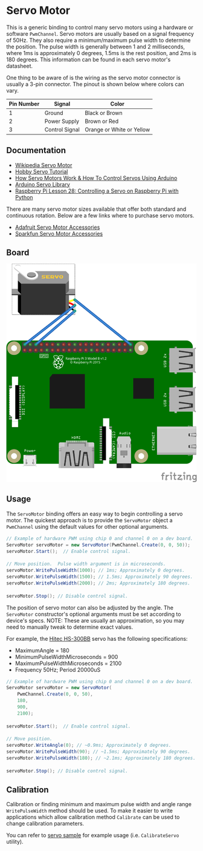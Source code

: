 ﻿# Servo Motor

This is a generic binding to control many servo motors using a hardware or software `PwmChannel`.  Servo motors are usually based on a signal frequency of 50Hz.  They also require a minimum/maximum pulse width to determine the position.  The pulse width is generally between 1 and 2 milliseconds, where 1ms is approximately 0 degrees, 1.5ms is the rest position, and 2ms is 180 degrees.  This information can be found in each servo motor's datasheet.  

One thing to be aware of is the wiring as the servo motor connector is usually a 3-pin connector.  The pinout is shown below where colors can vary.

| Pin Number | Signal         | Color                     |
|------------|----------------|---------------------------|
| 1          | Ground         | Black or Brown            |
| 2          | Power Supply   | Brown or Red              |
| 3          | Control Signal | Orange or White or Yellow |

## Documentation

- [Wikipedia Servo Motor](https://en.wikipedia.org/wiki/Servomotor)
- [Hobby Servo Tutorial](https://learn.sparkfun.com/tutorials/hobby-servo-tutorial/all)
- [How Servo Motors Work & How To Control Servos Using Arduino](https://howtomechatronics.com/how-it-works/how-servo-motors-work-how-to-control-servos-using-arduino/)
- [Arduino Servo Library](https://www.arduino.cc/en/Reference/Servo)
- [Raspberry Pi Lesson 28: Controlling a Servo on Raspberry Pi with Python](http://www.toptechboy.com/raspberry-pi/raspberry-pi-lesson-28-controlling-a-servo-on-raspberry-pi-with-python/)

There are many servo motor sizes available that offer both standard and continuous rotation.  Below are a few links where to purchase servo motors.

- [Adafruit Servo Motor Accessories](https://www.adafruit.com/?q=servo)  
- [Sparkfun Servo Motor Accessories](https://www.sparkfun.com/categories/245)  

## Board

![schema](./servomotor.png)

## Usage

The `ServoMotor` binding offers an easy way to begin controlling a servo motor.  The quickest approach is to provide the `ServoMotor` object a `PwmChannel` using the default values for other optional arguments.

```csharp
// Example of hardware PWM using chip 0 and channel 0 on a dev board.
ServoMotor servoMotor = new ServoMotor(PwmChannel.Create(0, 0, 50));
servoMotor.Start();  // Enable control signal.

// Move position.  Pulse width argument is in microseconds.
servoMotor.WritePulseWidth(1000); // 1ms; Approximately 0 degrees.
servoMotor.WritePulseWidth(1500); // 1.5ms; Approximately 90 degrees.
servoMotor.WritePulseWidth(2000); // 2ms; Approximately 180 degrees.

servoMotor.Stop(); // Disable control signal.
```

The position of servo motor can also be adjusted by the angle.  The `ServoMotor` constructor's optional arguments must be set according to device's specs.  NOTE: These are usually an approximation, so you may need to manually tweak to determine exact values.

For example, the [Hitec HS-300BB](https://servodatabase.com/servo/hitec/hs-300bb) servo has the following specifications:
- MaximumAngle = 180
- MinimumPulseWidthMicroseconds = 900
- MaximumPulseWidthMicroseconds = 2100
- Frequency 50Hz; Period 20000uS

```csharp
// Example of hardware PWM using chip 0 and channel 0 on a dev board.
ServoMotor servoMotor = new ServoMotor(
    PwmChannel.Create(0, 0, 50),
    180,
    900,
    2100);

servoMotor.Start();  // Enable control signal.

// Move position.
servoMotor.WriteAngle(0); // ~0.9ms; Approximately 0 degrees.
servoMotor.WritePulseWidth(90); // ~1.5ms; Approximately 90 degrees.
servoMotor.WritePulseWidth(180); // ~2.1ms; Approximately 180 degrees.

servoMotor.Stop(); // Disable control signal.
```

## Calibration

Calibration or finding minimum and maximum pulse width and angle range `WritePulseWidth` method should be used.
To make it easier to write applications which allow calibration method `Calibrate` can be used to change calibration parameters.

You can refer to [servo sample](../Pca9685/samples/Pca9685.Sample.cs) for example usage (i.e. `CalibrateServo` utility).
